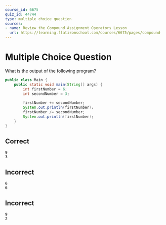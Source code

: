 ```yaml
---
course_id: 6675
quiz_id: 44744
type: multiple_choice_question
sources:
- name: Review the Compound Assignment Operators Lesson
  url: https://learning.flatironschool.com/courses/6675/pages/compound-assignment-operators?module_item_id=537118
---
```


# Multiple Choice Question

What is the output of the following program?

```java
public class Main {
    public static void main(String[] args) {
        int firstNumber = 6;
        int secondNumber = 3;
        
        firstNumber += secondNumber;
        System.out.println(firstNumber);
        firstNumber /= secondNumber;
        System.out.println(firstNumber);
    }
}
```

## Correct

```text
9
3
```

## Incorrect

```text
6
6
```

## Incorrect

```text
9
2
```
